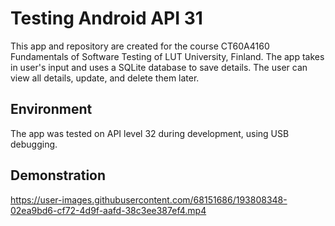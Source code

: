 # Testing Android API 31
This app and repository are created for the course CT60A4160 Fundamentals of Software Testing of LUT University, Finland. 
The app takes in user's input and uses a SQLite database to save details. 
The user can view all details, update, and delete them later.

## Environment
The app was tested on API level 32 during development, using USB debugging.

## Demonstration
https://user-images.githubusercontent.com/68151686/193808348-02ea9bd6-cf72-4d9f-aafd-38c3ee387ef4.mp4



